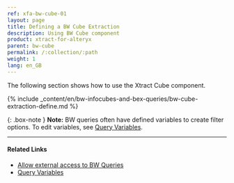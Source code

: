 ```yaml
---
ref: xfa-bw-cube-01
layout: page
title: Defining a BW Cube Extraction
description: Using BW Cube component
product: xtract-for-alteryx
parent: bw-cube
permalink: /:collection/:path
weight: 1
lang: en_GB
---
```


The following section shows how to use the Xtract Cube component.

{% include _content/en/bw-infocubes-and-bex-queries/bw-cube-extraction-define.md %}

{: .box-note }
**Note:** BW queries often have defined variables to create filter options. To edit variables, see [Query Variables](./variables).
 
*****
#### Related Links
- [Allow external access to BW Queries](https://kb.theobald-software.com/general/allow-external-access-to-bw-queries)
- [Query Variables](./variables)

